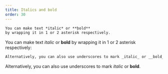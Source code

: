 ```yaml
---
title: Italics and bold
order: 30
---
```


```md
You can make text *italic* or **bold** 
by wrapping it in 1 or 2 asterisk respectively.
```
You can make text *italic* or **bold** by wrapping it in 1 or 2 asterisk respectively:

```md
Alternatively, you can also use underscores to mark _italic_ or __bold__.
```
Alternatively, you can also use underscores to mark _italic_ or __bold__.

